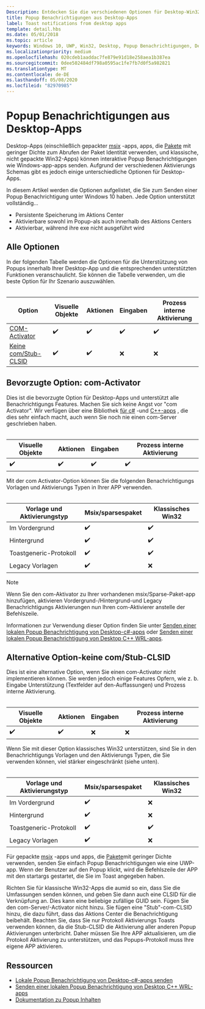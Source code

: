 ```yaml
---
Description: Entdecken Sie die verschiedenen Optionen für Desktop-Win32-Apps zum Senden von Popup Benachrichtigungen.
title: Popup Benachrichtigungen aus Desktop-Apps
label: Toast notifications from desktop apps
template: detail.hbs
ms.date: 05/01/2018
ms.topic: article
keywords: Windows 10, UWP, Win32, Desktop, Popup Benachrichtigungen, Desktop Bridge, msix, sparsesloadpaket, Optionen für das Senden von Toasts, com-Server, com-Activator, com, gefälschtes com, Nein com, ohne com, Send Toast
ms.localizationpriority: medium
ms.openlocfilehash: 020cdeb1aaddac7fe879e91d18e258aea1b387ea
ms.sourcegitcommit: 0dee502484df798a0595ac1fe7fb7d0f5a982821
ms.translationtype: MT
ms.contentlocale: de-DE
ms.lasthandoff: 05/08/2020
ms.locfileid: "82970985"
---
```

# <a name="toast-notifications-from-desktop-apps"></a>Popup Benachrichtigungen aus Desktop-Apps

Desktop-Apps (einschließlich gepackter [msix](https://docs.microsoft.com/windows/msix/desktop/source-code-overview) -apps, apps, die [Pakete](https://docs.microsoft.com/windows/apps/desktop/modernize/grant-identity-to-nonpackaged-apps) mit geringer Dichte zum Abrufen der Paket Identität verwenden, und klassische, nicht gepackte Win32-Apps) können interaktive Popup Benachrichtigungen wie Windows-app-apps senden. Aufgrund der verschiedenen Aktivierungs Schemas gibt es jedoch einige unterschiedliche Optionen für Desktop-Apps.

In diesem Artikel werden die Optionen aufgelistet, die Sie zum Senden einer Popup Benachrichtigung unter Windows 10 haben. Jede Option unterstützt vollständig...

* Persistente Speicherung im Aktions Center
* Aktivierbare sowohl im Popup-als auch innerhalb des Aktions Centers
* Aktivierbar, während ihre exe nicht ausgeführt wird

## <a name="all-options"></a>Alle Optionen

In der folgenden Tabelle werden die Optionen für die Unterstützung von Popups innerhalb Ihrer Desktop-App und die entsprechenden unterstützten Funktionen veranschaulicht. Sie können die Tabelle verwenden, um die beste Option für Ihr Szenario auszuwählen.<br/><br/>

| Option | Visuelle Objekte | Aktionen | Eingaben | Prozess interne Aktivierung |
| -- | -- | -- | -- | -- |
| [COM-Activator](#preferred-option---com-activator) | ✔️ | ✔️ | ✔️ | ✔️ |
| [Keine com/Stub-CLSID](#alternative-option---no-com--stub-clsid) | ✔️ | ✔️ | ❌ | ❌ |


## <a name="preferred-option---com-activator"></a>Bevorzugte Option: com-Activator

Dies ist die bevorzugte Option für Desktop-Apps und unterstützt alle Benachrichtigungs Features. Machen Sie sich keine Angst vor "com Activator". Wir verfügen über eine Bibliothek [für c#](send-local-toast-desktop.md) -und [C++-apps](send-local-toast-desktop-cpp-wrl.md) , die dies sehr einfach macht, auch wenn Sie noch nie einen com-Server geschrieben haben.<br/><br/>

| Visuelle Objekte | Aktionen | Eingaben | Prozess interne Aktivierung |
| -- | -- | -- | -- |
| ✔️ | ✔️ | ✔️ | ✔️ |

Mit der com Activator-Option können Sie die folgenden Benachrichtigungs Vorlagen und Aktivierungs Typen in Ihrer APP verwenden.<br/><br/>

| Vorlage und Aktivierungstyp | Msix/sparsespaket | Klassisches Win32 |
| -- | -- | -- |
| Im Vordergrund | ✔️ | ✔️ |
| Hintergrund | ✔️ | ✔️ |
| Toastgeneric-Protokoll | ✔️ | ✔️ |
| Legacy Vorlagen | ✔️ | ❌ |

> [!NOTE]
> Wenn Sie den com-Aktivator zu Ihrer vorhandenen msix/Sparse-Paket-app hinzufügen, aktivieren Vordergrund-/Hintergrund-und Legacy Benachrichtigungs Aktivierungen nun Ihren com-Aktivierer anstelle der Befehlszeile.

Informationen zur Verwendung dieser Option finden Sie unter [Senden einer lokalen Popup Benachrichtigung von Desktop-c#-apps](send-local-toast-desktop.md) oder [Senden einer lokalen Popup Benachrichtigung von Desktop C++ WRL-apps](send-local-toast-desktop-cpp-wrl.md).


## <a name="alternative-option---no-com--stub-clsid"></a>Alternative Option-keine com/Stub-CLSID

Dies ist eine alternative Option, wenn Sie einen com-Activator nicht implementieren können. Sie werden jedoch einige Features Opfern, wie z. b. Eingabe Unterstützung (Textfelder auf den-Auffassungen) und Prozess interne Aktivierung.<br/><br/>

| Visuelle Objekte | Aktionen | Eingaben | Prozess interne Aktivierung |
| -- | -- | -- | -- |
| ✔️ | ✔️ | ❌ | ❌ |

Wenn Sie mit dieser Option klassisches Win32 unterstützen, sind Sie in den Benachrichtigungs Vorlagen und den Aktivierungs Typen, die Sie verwenden können, viel stärker eingeschränkt (siehe unten).<br/><br/>

| Vorlage und Aktivierungstyp | Msix/sparsespaket | Klassisches Win32 |
| -- | -- | -- |
| Im Vordergrund | ✔️ | ❌ |
| Hintergrund | ✔️ | ❌ |
| Toastgeneric-Protokoll | ✔️ | ✔️ |
| Legacy Vorlagen | ✔️ | ❌ |

Für gepackte [msix](https://docs.microsoft.com/windows/msix/desktop/source-code-overview) -apps und apps, die [Pakete](https://docs.microsoft.com/windows/apps/desktop/modernize/grant-identity-to-nonpackaged-apps)mit geringer Dichte verwenden, senden Sie einfach Popup Benachrichtigungen wie eine UWP-app. Wenn der Benutzer auf den Popup klickt, wird die Befehlszeile der APP mit den startargs gestartet, die Sie im Toast angegeben haben.

Richten Sie für klassische Win32-Apps die aumid so ein, dass Sie die Umfassungen senden können, und geben Sie dann auch eine CLSID für die Verknüpfung an. Dies kann eine beliebige zufällige GUID sein. Fügen Sie den com-Server/-Activator nicht hinzu. Sie fügen eine "Stub"-com-CLSID hinzu, die dazu führt, dass das Aktions Center die Benachrichtigung beibehält. Beachten Sie, dass Sie nur Protokoll Aktivierungs Toasts verwenden können, da die Stub-CLSID die Aktivierung aller anderen Popup Aktivierungen unterbricht. Daher müssen Sie Ihre APP aktualisieren, um die Protokoll Aktivierung zu unterstützen, und das Popups-Protokoll muss Ihre eigene APP aktivieren.


## <a name="resources"></a>Ressourcen

* [Lokale Popup Benachrichtigung von Desktop-c#-apps senden](send-local-toast-desktop.md)
* [Senden einer lokalen Popup Benachrichtigung von Desktop C++ WRL-apps](send-local-toast-desktop-cpp-wrl.md)
* [Dokumentation zu Popup Inhalten](adaptive-interactive-toasts.md)
